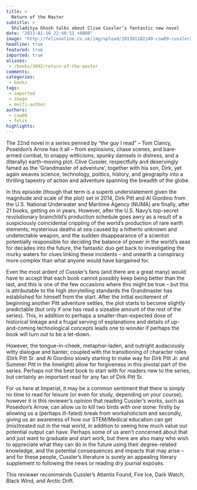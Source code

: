 ```yaml
---
title: >
  Return of the Master
subtitle: >
  Shiladitya Ghosh talks about Clive Cussler’s fantastic new novel
date: "2013-01-10 22:40:51 +0000"
image: "http://felixonline.co.uk/img/upload/201301102240-csw09-cussler2cmyk.jpg"
headline: true
featured: true
imported: true
aliases:
 - /books/3092/return-of-the-master
comments:
categories:
 - books
tags:
 - imported
 - image
 - multi-author
authors:
 - csw09
 - felix
highlights:
---
```


The 22nd novel in a series penned by “the guy I read” – Tom Clancy, Poseidon’s Arrow has it all – from explosions, chase scenes, and bare-armed combat, to snappy witticisms, spunky damsels in distress, and a (literally) earth-moving plot. Clive Cussler, respectfully and deservingly famed as the ‘Grandmaster of adventure’, together with his son, Dirk, yet again weaves science, technology, politics, history, and geography into a thrilling tapestry of action and adventure spanning the breadth of the globe.

In this episode (though that term is a superb understatement given the magnitude and scale of the plot) set in 2014, Dirk Pitt and Al Giordino from the U.S. National Underwater and Maritime Agency (NUMA) are finally, after 21 books, getting on in years. However, after the U.S. Navy’s top-secret revolutionary brainchild’s production schedule goes awry as a result of a suspiciously coincidental crippling of the world’s production of rare earth elements, mysterious deaths at sea caused by a hitherto unknown and undetectable weapon, and the sudden disappearance of a scientist potentially responsible for deciding the balance of power in the world’s seas for decades into the future, the fantastic duo get back to investigating the murky waters for clues linking these incidents – and unearth a conspiracy more complex than what anyone would have bargained for.

Even the most ardent of Cussler’s fans (and there are a great many) would have to accept that each book cannot possibly keep being better than the last, and this is one of the few occasions where this might be true – but this is attributable to the high storytelling standards the Grandmaster has established for himself from the start. After the initial excitement of beginning another Pitt adventure settles, the plot starts to become slightly predictable (but only if one has read a sizeable amount of the rest of the series). This, in addition to perhaps a smaller-than-expected dose of historical linkage and a frugal serving of explanations and details of up-and-coming technological concepts leads one to wonder if perhaps the book will turn out to be a let-down.

However, the tongue-in-cheek, metaphor-laden, and outright audaciously witty dialogue and banter, coupled with the transitioning of character roles (Dirk Pitt Sr. and Al Giordino slowly starting to make way for Dirk Pitt Jr. and Summer Pitt in the limelight) allow for forgiveness in this pivotal part of the series. Perhaps not the best book to start with for readers new to the series, but certainly an important read for any fan of Dirk Pitt Sr.

For us here at Imperial, it may be a common sentiment that there is simply no time to read for leisure (or even for study, depending on your course); however it is this reviewer’s opinion that reading Cussler’s works, such as Poseidon’s Arrow, can allow us to kill two birds with one stone: firstly by allowing us a (perhaps ill-fated) break from workaholicism and secondly, giving us an awareness of how our STEM/Medical education can get (mis)treated out in the real world, in addition to seeing how much value our potential output can have. Perhaps some of us aren’t concerned about that and just want to graduate and start work, but there are also many who wish to appreciate what they can do in the future using their degree-related knowledge, and the potential consequences and impacts that may arise – and for these people, Cussler’s literature is surely an appealing literary supplement to following the news or reading dry journal exposés.

This reviewer recommends Cussler’s Atlantis Found, Fire Ice, Dark Watch, Black Wind, and Arctic Drift.
